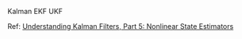 Kalman
EKF
UKF

Ref:
[Understanding Kalman Filters, Part 5: Nonlinear State Estimators](https://www.youtube.com/watch?v=Vefia3JMeHE)
